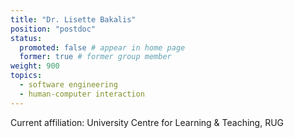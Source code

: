```yaml
---
title: "Dr. Lisette Bakalis"
position: "postdoc"
status:
  promoted: false # appear in home page
  former: true # former group member
weight: 900
topics:
  - software engineering 
  - human-computer interaction
---
```


Current affiliation: University Centre for Learning & Teaching, RUG

